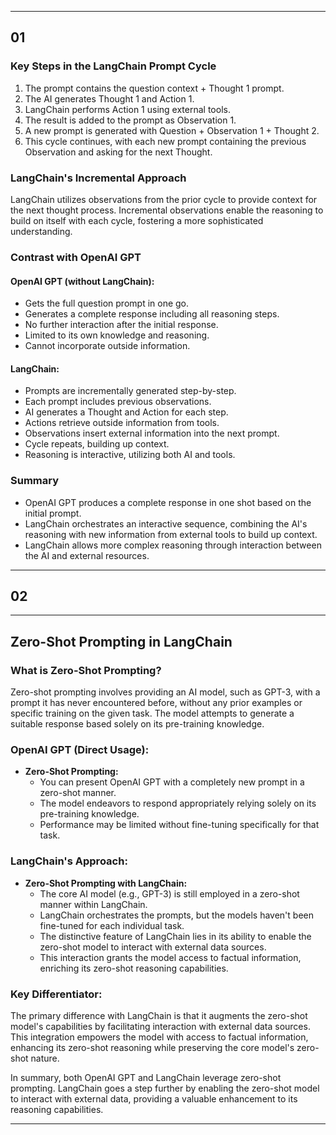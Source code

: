 

---

## 01

### Key Steps in the LangChain Prompt Cycle

1. The prompt contains the question context + Thought 1 prompt.
2. The AI generates Thought 1 and Action 1.
3. LangChain performs Action 1 using external tools.
4. The result is added to the prompt as Observation 1.
5. A new prompt is generated with Question + Observation 1 + Thought 2.
6. This cycle continues, with each new prompt containing the previous Observation and asking for the next Thought.

### LangChain's Incremental Approach

LangChain utilizes observations from the prior cycle to provide context for the next thought process. Incremental observations enable the reasoning to build on itself with each cycle, fostering a more sophisticated understanding.

### Contrast with OpenAI GPT

#### OpenAI GPT (without LangChain):

- Gets the full question prompt in one go.
- Generates a complete response including all reasoning steps.
- No further interaction after the initial response.
- Limited to its own knowledge and reasoning.
- Cannot incorporate outside information.

#### LangChain:

- Prompts are incrementally generated step-by-step.
- Each prompt includes previous observations.
- AI generates a Thought and Action for each step.
- Actions retrieve outside information from tools.
- Observations insert external information into the next prompt.
- Cycle repeats, building up context.
- Reasoning is interactive, utilizing both AI and tools.

### Summary

- OpenAI GPT produces a complete response in one shot based on the initial prompt.
- LangChain orchestrates an interactive sequence, combining the AI's reasoning with new information from external tools to build up context.
- LangChain allows more complex reasoning through interaction between the AI and external resources.

---


## 02
---

## Zero-Shot Prompting in LangChain

### What is Zero-Shot Prompting?

Zero-shot prompting involves providing an AI model, such as GPT-3, with a prompt it has never encountered before, without any prior examples or specific training on the given task. The model attempts to generate a suitable response based solely on its pre-training knowledge.

### OpenAI GPT (Direct Usage):

- **Zero-Shot Prompting:**
  - You can present OpenAI GPT with a completely new prompt in a zero-shot manner.
  - The model endeavors to respond appropriately relying solely on its pre-training knowledge.
  - Performance may be limited without fine-tuning specifically for that task.

### LangChain's Approach:

- **Zero-Shot Prompting with LangChain:**
  - The core AI model (e.g., GPT-3) is still employed in a zero-shot manner within LangChain.
  - LangChain orchestrates the prompts, but the models haven't been fine-tuned for each individual task.
  - The distinctive feature of LangChain lies in its ability to enable the zero-shot model to interact with external data sources.
  - This interaction grants the model access to factual information, enriching its zero-shot reasoning capabilities.

### Key Differentiator:

The primary difference with LangChain is that it augments the zero-shot model's capabilities by facilitating interaction with external data sources. This integration empowers the model with access to factual information, enhancing its zero-shot reasoning while preserving the core model's zero-shot nature.

In summary, both OpenAI GPT and LangChain leverage zero-shot prompting. LangChain goes a step further by enabling the zero-shot model to interact with external data, providing a valuable enhancement to its reasoning capabilities.

---

